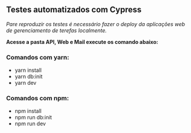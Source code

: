 ## Testes automatizados com Cypress

_Pare reproduzir os testes é necessário fazer o deploy da aplicações web de gerenciamento de terefas localmente._

**Acesse a pasta API, Web e Mail execute os comando abaixo:**  

### Comandos com yarn:

* yarn install
* yarn db:init
* yarn dev

### Comandos com npm:

* npm install
* npm run db:init
* npm run dev